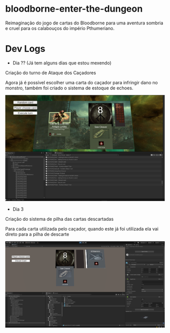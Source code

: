 # bloodborne-enter-the-dungeon
Reimaginação do jogo de cartas do Bloodborne para uma aventura sombria e cruel para os calabouços do império Pthumeriano.

# Dev Logs

- Dia ?? (Já tem alguns dias que estou mexendo)

Criação do turno de Ataque dos Caçadores

Agora já é possível escolher uma carta do caçador para infringir dano no monstro, também foi criado o sistema de estoque de echoes.

![](Docs/hunter_attack_turn.PNG)

- Dia 3

Criação do sistema de pilha das cartas descartadas

Para cada carta utilizada pelo caçador, quando este já foi utilizada ela vai direto para a pilha de descarte

![](Docs/discart_stack.PNG)